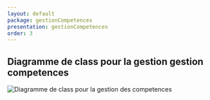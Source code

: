 ```yaml
---
layout: default
package: gestionCompetences
presentation: gestionCompetences
order: 3
---
```


## Diagramme de class pour la gestion gestion competences

![Diagramme de class pour la gestion des competences](/conception/GestionCompetences/images/GestionCopmetences.png)